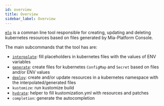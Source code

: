```yaml
---
id: overview
title: Overview
sidebar_label: Overview
---
```


<!--
WARNING: this file was automatically generated by Mia-Platform Doc Aggregator.
DO NOT MODIFY IT BY HAND.
Instead, modify the source file and run the aggregator to regenerate this file.
-->

[`mlp`](https://github.com/mia-platform/mlp) is a comman line tool responsible for creating, updating and deleting kubernetes resources based on files generated by Mia-Platform Console.  

The main subcommands that the tool has are:

- [`interpolate`](/runtime_suite_tools/mlp/30_interpolate.md): fill placeholders in kubernetes files with the values of ENV variables
- [`generate`](/runtime_suite_tools/mlp/40_generate.md): create files for kubernetes `ConfigMap` and `Secret` based on files and/or ENV values
- [`deploy`](/runtime_suite_tools/mlp/50_deploy.md): create and/or update resources in a kubernetes namespace with the interpolated/generated files
- `kustomize`: run kustomize build
- [`hydrate`](/runtime_suite_tools/mlp/70_hydrate.md): helper to fill kustomization.yml with resources and patches
- `completion`: generate the autocompletion
